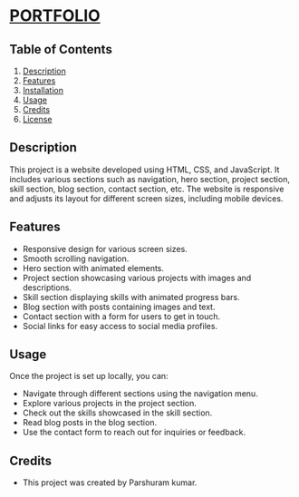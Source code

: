 <h1><a href="krparshuram.netlify.com">PORTFOLIO</a></h1>

## Table of Contents
1. [Description](#description)
2. [Features](#features)
3. [Installation](#installation)
4. [Usage](#usage)
5. [Credits](#credits)
6. [License](#license)

## Description
This project is a website developed using HTML, CSS, and JavaScript. It includes various sections such as navigation, hero section, project section, skill section, blog section, contact section, etc. The website is responsive and adjusts its layout for different screen sizes, including mobile devices.

## Features
- Responsive design for various screen sizes.
- Smooth scrolling navigation.
- Hero section with animated elements.
- Project section showcasing various projects with images and descriptions.
- Skill section displaying skills with animated progress bars.
- Blog section with posts containing images and text.
- Contact section with a form for users to get in touch.
- Social links for easy access to social media profiles.



## Usage
Once the project is set up locally, you can:
- Navigate through different sections using the navigation menu.
- Explore various projects in the project section.
- Check out the skills showcased in the skill section.
- Read blog posts in the blog section.
- Use the contact form to reach out for inquiries or feedback.

## Credits
- This project was created by Parshuram kumar.

